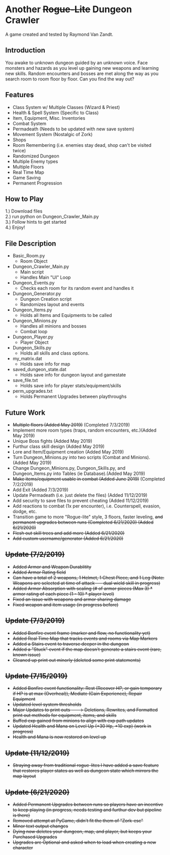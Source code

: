 # Another <s>Rogue-Lite</s> Dungeon Crawler
A game created and tested by Raymond Van Zandt.

## Introduction
You awake to unknown dungeon guided by an unknown voice. Face monsters and hazards as you level up gaining new weapons and learning new skills. Random encounters and bosses are met along the way as you search room to room floor by floor. Can you find the way out?

## Features
- Class System w/ Multiple Classes (Wizard & Priest)
- Health & Spell System (Specific to Class)
- Item, Equipment, Misc. Inventories
- Combat System
- Permadeath (Needs to be updated with new save system)
- Movement System (Nostalgic of Zork)
- Shops
- Room Remembering (i.e. enemies stay dead, shop can't be visited twice)
- Randomized Dungeon
- Multiple Enemy types
- Multiple Floors
- Real Time Map
- Game Saving
- Permanent Progression

## How to Play
1.) Download files  
2.) run python on Dungeon_Crawler_Main.py  
3.) Follow hints to get started  
4.) Enjoy!  

## File Description
- Basic_Room.py
   * Room Object
- Dungeon_Crawler_Main.py 
   * Main script 
   * Handles Main "UI" Loop
- Dungeon_Events.py 
   * Checks each room for its random event and handles it
- Dungeon_Generator.py
   * Dungeon Creation script 
   * Randomizes layout and events
- Dungeon_Items.py 
   * Holds all Items and Equipments to be called
- Dungeon_Minions.py 
   * Handles all minions and bosses
   * Combat loop
- Dungeon_Player.py 
   * Player Object
- Dungeon_Skills.py 
   * Holds all skills and class options.
- my_matrix.dat
   * Holds save info for map
- saved_dungeon_state.dat
   * Holds save info for dungeon layout and gamestate
- save_file.txt
   * Holds save info for player stats/equipment/skills
- perm_upgrades.txt
   * Holds Permanent Upgrades between playthroughs

## Future Work
- <s>Multiple floors           (Added May 2019)</s> (Completed 7/3/2019)
- Implement more room types (traps, random encounters, etc.)(Added May 2019)  
- Unique Boss fights                (Added May 2019)  
- Furthur class skill design        (Added May 2019)  
- Lore and Item/Equipment creation  (Added May 2019)  
- Turn Dungeon_Minions.py into two scripts (Combat and Minions). (Added May 2019)  
- Change Dungeon_Minions.py, Dungeon_Skills.py, and Dungeon_Items.py into Tables (ie Database).(Added May 2019) 
- <s>Make items/equipment usable in combat           (Added June 2019)</s> (Completed 7/2/2019)
- Add Exit (Added 7/3/2019)
- Update Permadeath (i.e. just delete the files) (Added 11/12/2019)
- Add security to save files to prevent cheating (Added 11/12/2019)
- Add reactions to combat (1x per encounter), i.e. Counterspell, evasion, dodge, etc.
- Transition game to more "Rogue-lite" style, 3 floors, faster leveling, <s> and permanent upgrades between runs<s> (Completed 6/21/2020) (Added 6/21/2020)
- Flesh out skill trees and add more (Added 6/21/2020)
- Add custom username/generator (Added 6/21/2020)

## Update (7/2/2019)
- Added Armor and Weapon Durablitity
- Added Armor Rating field
- Can have a total of 2 weapons, 1 Helmet, 1 Chest Piece, and 1 Leg (Note: Weapons are selected at time of attack --- dual wield skill in progress)
- Added Armor Absorption with scaling (# of armor pieces (Max 3) * armor rating of each piece (1 - 10) * player level)
- Fixed an issue with weapons and armor sharing damage
- Fixed weapon and item usage (in progress before)

## Update (7/3/2019)
- Added Bonfire event frame (marker and flow, no functionality yet)
- Added Real Time Map that tracks events and rooms via Map Markers
- Added a Stairs event to traverse deeper in the dungeon
- Added a "Stuck" event if the map doesn't generate a stairs event (rare, known issue)
- Cleaned up print out minorly (deleted some print statements)

## Update (7/15/2019)
- Added Bonfire event functionality: Rest (Recover HP, or gain temporary if HP is at max (Overheal)), Mediate (Gain Experience), Repair Equipment
- Updated level system thresholds
- Major Updates to print outs ---> Deletions, Rewrites, and Formatted print out methods for equipment, items, and skills
- Buffed exp gained from minions to align with exp path updates
- Updated Health and Mana on Level Up (+30 Hp, +10 exp) (work in progress)
- Health and Mana is now restored on level up

## Update (11/12/2019)
- Straying away from traditional rogue-lites I have added a save feature that restores player states as well as dungeon state which mirrors the map layout

## Update (6/21/2020)
- Added Permanent Upgrades between runs so players have an incentive to keep playing (in progress, needs testing and furthur dev but pipeline is there)
- Removed attempt at PyGame, didn't fit the them of "Zork-esc"
- Minor text output changes
- Dying now deletes your dungeon, map, and player, but keeps your Purchased Upgrades
- Upgrades are Optional and asked when to load when creating a new character
